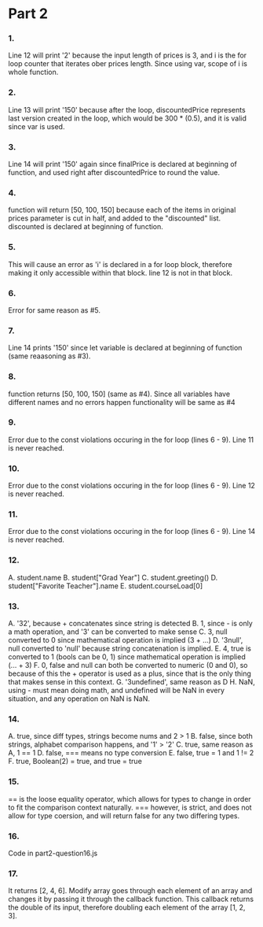 # Part 2

### 1.
Line 12 will print '2' because the input length of prices is 3, and i is the for loop counter
that iterates ober prices length. Since using var, scope of i is whole function.

### 2.
Line 13 will print '150' because after the loop, discountedPrice represents last version created
in the loop, which would be 300 * (0.5), and it is valid since var is used.

### 3.
Line 14 will print '150' again since finalPrice is declared at beginning of function, and used right after discountedPrice
to round the value.

### 4. 
function will return [50, 100, 150] because each of the items in original prices parameter is cut in half,
and added to the "discounted" list. discounted is declared at beginning of function.

### 5.
This will cause an error as 'i' is declared in a for loop block, therefore making it only accessible within
that block. line 12 is not in that block.

### 6.
Error for same reason as #5.

### 7.
Line 14 prints '150' since let variable is declared at beginning of function (same reaasoning as #3).

### 8.
function returns [50, 100, 150] (same as #4). Since all variables have different names and no errors happen
functionality will be same as #4

### 9.
Error due to the const violations occuring in the for loop (lines 6 - 9). Line 11 is never reached.

### 10.
Error due to the const violations occuring in the for loop (lines 6 - 9). Line 12 is never reached.

### 11.
Error due to the const violations occuring in the for loop (lines 6 - 9). Line 14 is never reached.

### 12.
A. student.name
B. student["Grad Year"]
C. student.greeting()
D. student["Favorite Teacher"].name
E. student.courseLoad[0]

### 13. 
A. '32', because + concatenates since string is detected
B. 1, since - is only a math operation, and '3' can be converted to make sense
C. 3, null converted to 0 since mathematical operation is implied (3 + ...)
D. '3null', null converted to 'null' because string concatenation is implied.
E. 4, true is converted to 1 (bools can be 0, 1) since mathematical operation is implied (... + 3)
F. 0, false and null can both be converted to numeric (0 and 0), so because of this the + operator is used as
a plus, since that is the only thing that makes sense in this context.
G. '3undefined', same reason as D
H. NaN, using - must mean doing math, and undefined will be NaN in every situation, and
any operation on NaN is NaN.

### 14.
A. true, since diff types, strings become nums and 2 > 1
B. false, since both strings, alphabet comparison happens, and '1' > '2'
C. true, same reason as A, 1 == 1
D. false, === means no type conversion
E. false, true = 1 and 1 != 2
F. true, Boolean(2) = true, and true = true

### 15.
== is the loose equality operator, which allows for types to change in order to fit the comparison context naturally. === however, is strict, and does not allow for type coersion, and will return false for any two differing types.

### 16.
Code in part2-question16.js

### 17.
It returns [2, 4, 6]. Modify array goes through each element of an array and changes it by passing
it through the callback function. This callback returns the double of its input, therefore
doubling each element of the array [1, 2, 3].




